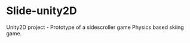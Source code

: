 Slide-unity2D
=============

Unity2D project - Prototype of a sidescroller game
Physics based skiing game.
